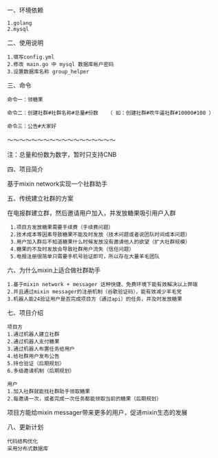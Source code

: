 
一、环境依赖
	
	1.golang 
	2.mysql

二、使用说明

	1.填写config.yml
	2.修改 main.go 中 mysql 数据库帐户密码
	3.设置数据库名称 group_helper


三、命令

	命令一：领糖果

	命令二：创建社群#社群名称#总量#份数   （ 如：创建社群#吹牛逼社群#10000#100 ）

	命令三：公告#大家好

～～～～～～～～～～～～～～～～～～

注：总量和份数为数字，暂时只支持CNB

四、项目简介

基于mixin network实现一个社群助手

五、传统建立社群的方案

在电报群建立群，然后邀请用户加入，并发放糖果吸引用户入群

	 1.项目方发放糖果需要手续费（手续费问题）
	 2.技术成本等因素导致糖果不能及时发放（技术问题或者说团队时间成本问题）
	 3.用户加入群后不知道糖果什么时候发放没有邀请他人的欲望（扩大社群规模）
	 4.糖果的不及时发放会导致社群用户流失（信任问题）
	 5.电报注册很简单只需要手机号验证即可，所以存在大量羊毛团队

六、为什么mixin上适合做社群助手
	
	1.基于mixin network + messager 这种快捷、免费环境下能有效解决以上弊端
	2.并且通过mixin messager的注册机制（谷歌验证码），能有效减少羊毛党
	3.机器人能24验证用户是否完成项目方（通过api）的任务，并及时发放糖果

七、项目介绍
	
	项目方
	1.通过机器人建立社群  
	2.通过机器人支付糖果  
	3.通过机器人布置任务给用户
	4.给社群用户发布公告 
	5.持仓验证（后期规划）
	6.多级邀请机制（后期规划）

	用户
	1.加入社群就能找社群助手领取糖果
	2.每邀请一次，或者完成一次任务都能领取当前的糖果（后期规划）


项目方能给mixin messager带来更多的用户，促进mixin生态的发展

八、更新计划

	代码结构优化
	采用分布式数据库

